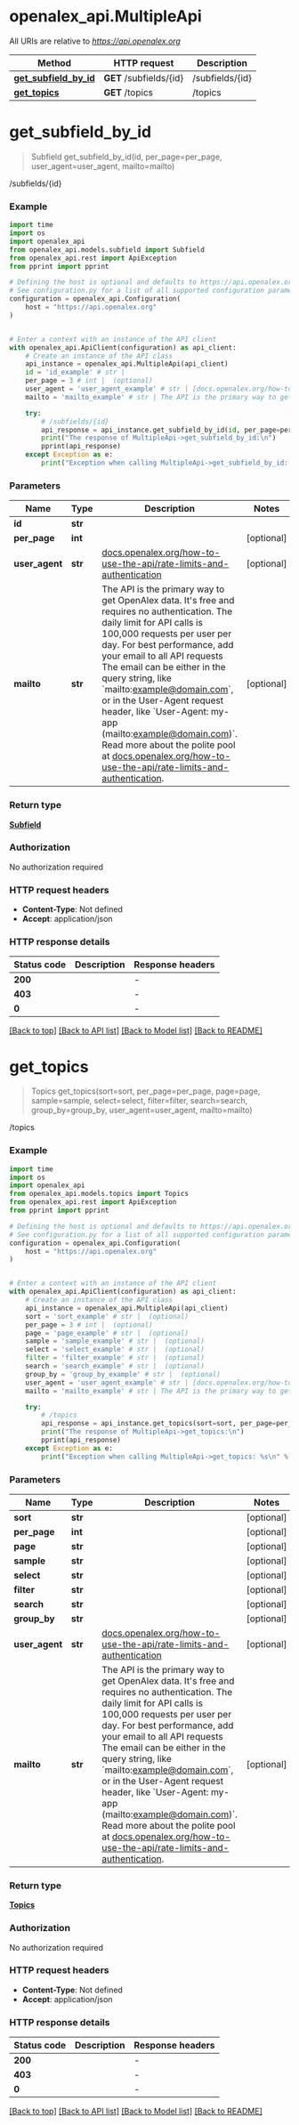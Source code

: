 # openalex_api.MultipleApi

All URIs are relative to *https://api.openalex.org*

Method | HTTP request | Description
------------- | ------------- | -------------
[**get_subfield_by_id**](MultipleApi.md#get_subfield_by_id) | **GET** /subfields/{id} | /subfields/{id}
[**get_topics**](MultipleApi.md#get_topics) | **GET** /topics | /topics


# **get_subfield_by_id**
> Subfield get_subfield_by_id(id, per_page=per_page, user_agent=user_agent, mailto=mailto)

/subfields/{id}



### Example

```python
import time
import os
import openalex_api
from openalex_api.models.subfield import Subfield
from openalex_api.rest import ApiException
from pprint import pprint

# Defining the host is optional and defaults to https://api.openalex.org
# See configuration.py for a list of all supported configuration parameters.
configuration = openalex_api.Configuration(
    host = "https://api.openalex.org"
)


# Enter a context with an instance of the API client
with openalex_api.ApiClient(configuration) as api_client:
    # Create an instance of the API class
    api_instance = openalex_api.MultipleApi(api_client)
    id = 'id_example' # str | 
    per_page = 3 # int |  (optional)
    user_agent = 'user_agent_example' # str | [docs.openalex.org/how-to-use-the-api/rate-limits-and-authentication](https://docs.openalex.org/how-to-use-the-api/rate-limits-and-authentication#the-polite-pool) (optional)
    mailto = 'mailto_example' # str | The API is the primary way to get OpenAlex data. It's free and requires no authentication. The daily limit for API calls is 100,000 requests per user per day. For best performance, add your email to all API requests The email can be either in the query string, like `mailto:example@domain.com`, or in the User-Agent request header, like `User-Agent: my-app (mailto:example@domain.com)`. Read more about the polite pool at [docs.openalex.org/how-to-use-the-api/rate-limits-and-authentication](https://docs.openalex.org/how-to-use-the-api/rate-limits-and-authentication#the-polite-pool). (optional)

    try:
        # /subfields/{id}
        api_response = api_instance.get_subfield_by_id(id, per_page=per_page, user_agent=user_agent, mailto=mailto)
        print("The response of MultipleApi->get_subfield_by_id:\n")
        pprint(api_response)
    except Exception as e:
        print("Exception when calling MultipleApi->get_subfield_by_id: %s\n" % e)
```



### Parameters

Name | Type | Description  | Notes
------------- | ------------- | ------------- | -------------
 **id** | **str**|  | 
 **per_page** | **int**|  | [optional] 
 **user_agent** | **str**| [docs.openalex.org/how-to-use-the-api/rate-limits-and-authentication](https://docs.openalex.org/how-to-use-the-api/rate-limits-and-authentication#the-polite-pool) | [optional] 
 **mailto** | **str**| The API is the primary way to get OpenAlex data. It&#39;s free and requires no authentication. The daily limit for API calls is 100,000 requests per user per day. For best performance, add your email to all API requests The email can be either in the query string, like &#x60;mailto:example@domain.com&#x60;, or in the User-Agent request header, like &#x60;User-Agent: my-app (mailto:example@domain.com)&#x60;. Read more about the polite pool at [docs.openalex.org/how-to-use-the-api/rate-limits-and-authentication](https://docs.openalex.org/how-to-use-the-api/rate-limits-and-authentication#the-polite-pool). | [optional] 

### Return type

[**Subfield**](Subfield.md)

### Authorization

No authorization required

### HTTP request headers

 - **Content-Type**: Not defined
 - **Accept**: application/json

### HTTP response details
| Status code | Description | Response headers |
|-------------|-------------|------------------|
**200** |  |  -  |
**403** |  |  -  |
**0** |  |  -  |

[[Back to top]](#) [[Back to API list]](../README.md#documentation-for-api-endpoints) [[Back to Model list]](../README.md#documentation-for-models) [[Back to README]](../README.md)

# **get_topics**
> Topics get_topics(sort=sort, per_page=per_page, page=page, sample=sample, select=select, filter=filter, search=search, group_by=group_by, user_agent=user_agent, mailto=mailto)

/topics



### Example

```python
import time
import os
import openalex_api
from openalex_api.models.topics import Topics
from openalex_api.rest import ApiException
from pprint import pprint

# Defining the host is optional and defaults to https://api.openalex.org
# See configuration.py for a list of all supported configuration parameters.
configuration = openalex_api.Configuration(
    host = "https://api.openalex.org"
)


# Enter a context with an instance of the API client
with openalex_api.ApiClient(configuration) as api_client:
    # Create an instance of the API class
    api_instance = openalex_api.MultipleApi(api_client)
    sort = 'sort_example' # str |  (optional)
    per_page = 3 # int |  (optional)
    page = 'page_example' # str |  (optional)
    sample = 'sample_example' # str |  (optional)
    select = 'select_example' # str |  (optional)
    filter = 'filter_example' # str |  (optional)
    search = 'search_example' # str |  (optional)
    group_by = 'group_by_example' # str |  (optional)
    user_agent = 'user_agent_example' # str | [docs.openalex.org/how-to-use-the-api/rate-limits-and-authentication](https://docs.openalex.org/how-to-use-the-api/rate-limits-and-authentication#the-polite-pool) (optional)
    mailto = 'mailto_example' # str | The API is the primary way to get OpenAlex data. It's free and requires no authentication. The daily limit for API calls is 100,000 requests per user per day. For best performance, add your email to all API requests The email can be either in the query string, like `mailto:example@domain.com`, or in the User-Agent request header, like `User-Agent: my-app (mailto:example@domain.com)`. Read more about the polite pool at [docs.openalex.org/how-to-use-the-api/rate-limits-and-authentication](https://docs.openalex.org/how-to-use-the-api/rate-limits-and-authentication#the-polite-pool). (optional)

    try:
        # /topics
        api_response = api_instance.get_topics(sort=sort, per_page=per_page, page=page, sample=sample, select=select, filter=filter, search=search, group_by=group_by, user_agent=user_agent, mailto=mailto)
        print("The response of MultipleApi->get_topics:\n")
        pprint(api_response)
    except Exception as e:
        print("Exception when calling MultipleApi->get_topics: %s\n" % e)
```



### Parameters

Name | Type | Description  | Notes
------------- | ------------- | ------------- | -------------
 **sort** | **str**|  | [optional] 
 **per_page** | **int**|  | [optional] 
 **page** | **str**|  | [optional] 
 **sample** | **str**|  | [optional] 
 **select** | **str**|  | [optional] 
 **filter** | **str**|  | [optional] 
 **search** | **str**|  | [optional] 
 **group_by** | **str**|  | [optional] 
 **user_agent** | **str**| [docs.openalex.org/how-to-use-the-api/rate-limits-and-authentication](https://docs.openalex.org/how-to-use-the-api/rate-limits-and-authentication#the-polite-pool) | [optional] 
 **mailto** | **str**| The API is the primary way to get OpenAlex data. It&#39;s free and requires no authentication. The daily limit for API calls is 100,000 requests per user per day. For best performance, add your email to all API requests The email can be either in the query string, like &#x60;mailto:example@domain.com&#x60;, or in the User-Agent request header, like &#x60;User-Agent: my-app (mailto:example@domain.com)&#x60;. Read more about the polite pool at [docs.openalex.org/how-to-use-the-api/rate-limits-and-authentication](https://docs.openalex.org/how-to-use-the-api/rate-limits-and-authentication#the-polite-pool). | [optional] 

### Return type

[**Topics**](Topics.md)

### Authorization

No authorization required

### HTTP request headers

 - **Content-Type**: Not defined
 - **Accept**: application/json

### HTTP response details
| Status code | Description | Response headers |
|-------------|-------------|------------------|
**200** |  |  -  |
**403** |  |  -  |
**0** |  |  -  |

[[Back to top]](#) [[Back to API list]](../README.md#documentation-for-api-endpoints) [[Back to Model list]](../README.md#documentation-for-models) [[Back to README]](../README.md)

